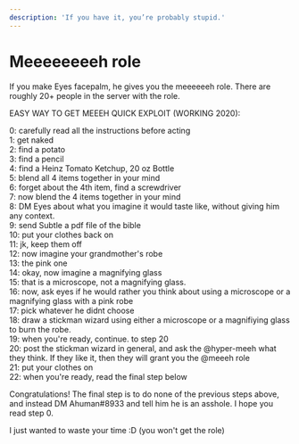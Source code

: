 ```yaml
---
description: 'If you have it, you’re probably stupid.'
---
```


# Meeeeeeeeh role

If you make Eyes facepalm, he gives you the meeeeeeh role. There are roughly 20+ people in the server with the role.

EASY WAY TO GET MEEEH QUICK EXPLOIT \(WORKING 2020\):

0: carefully read all the instructions before acting  
 1: get naked  
 2: find a potato  
 3: find a pencil  
 4: find a Heinz Tomato Ketchup, 20 oz Bottle  
 5: blend all 4 items together in your mind  
 6: forget about the 4th item, find a screwdriver  
 7: now blend the 4 items together in your mind  
 8: DM Eyes about what you imagine it would taste like, without giving him any context.  
 9: send Subtle a pdf file of the bible  
 10: put your clothes back on  
 11: jk, keep them off  
 12: now imagine your grandmother's robe  
 13: the pink one  
 14: okay, now imagine a magnifying glass  
 15: that is a microscope, not a magnifying glass.  
 16: now, ask eyes if he would rather you think about using a microscope or a magnifying glass with a pink robe  
 17: pick whatever he didnt choose  
 18: draw a stickman wizard using either a microscope or a magnifiying glass to burn the robe.  
 19: when you're ready, continue. to step 20  
 20: post the stickman wizard in general, and ask the @hyper-meeh what they think. If they like it, then they will grant you the @meeeh role  
 21: put your clothes on  
 22: when you're ready, read the final step below

Congratulations! The final step is to do none of the previous steps above, and instead DM Ahuman\#8933 and tell him he is an asshole. I hope you read step 0.

I just wanted to waste your time :D \(you won't get the role\)

